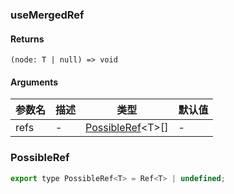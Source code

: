 ### useMergedRef

#### Returns
`(node: T | null) => void`

#### Arguments
|参数名|描述|类型|默认值|
|---|---|---|---|
|refs|-|[PossibleRef](#PossibleRef)&lt;T&gt;[] |-|

### PossibleRef

```js
export type PossibleRef<T> = Ref<T> | undefined;
```